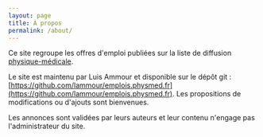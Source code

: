 ```yaml
---
layout: page
title: À propos
permalink: /about/
---
```


Ce site regroupe les offres d'emploi publiées sur la liste de diffusion [physique-médicale](https://liste.physmed.fr/mailman/listinfo/physique-medicale).

Le site est maintenu par Luis Ammour et disponible sur le dépôt git : [https://github.com/lammour/emplois.physmed.fr](https://github.com/lammour/emplois.physmed.fr). Les propositions de modifications ou d'ajouts sont bienvenues.

Les annonces sont validées par leurs auteurs et leur contenu n'engage pas l'administrateur du site.

